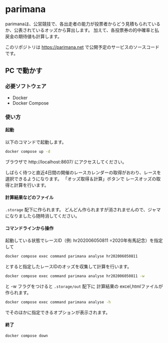 # parimana

parimanaは、公営競技で、各出走者の能力が投票者からどう見積もられているか、公表されているオッズから算出します。
加えて、各投票券の的中確率と払戻金の期待値も計算します。

このリポジトリは https://parimana.net で公開予定のサービスのソースコードです。


## PC で動かす

### 必要ソフトウェア
* Docker
* Docker Compose

### 使い方

#### 起動

以下のコマンドで起動します。

```bash
docker compose up -d
```

ブラウザで http://localhost:8607/ にアクセスしてください。

しばらく待つと直近4日間の開催のレースカレンダーの取得がおわり、レースを選択できるようになります。
「オッズ取得＆計算」ボタンで レースオッズの取得と計算を行います。


#### 計算結果などのファイル
`.storage` 配下に作られます。
どんどん作られますが消されませんので、ジャマになりましたら随時消してください。


#### コマンドラインから操作

起動している状態でレースID（例: hr202006050811 =2020年有馬記念）を指定して

```bash
docker compose exec command parimana analyse hr202006050811
```

とすると指定したレースIDのオッズを収集して計算を行います。


```bash
docker compose exec command parimana analyse hr202006050811 -w
```

と -w フラグをつけると `.storage/out` 配下に 計算結果の excel,htmlファイルが作られます。


```bash
docker compose exec command parimana analyse -h
```

でそのほかに指定できるオプションが表示されます。


#### 終了
```
docker compose down
```
